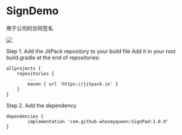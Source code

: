 # SignDemo
用于公司的合同签名

[![](https://jitpack.io/v/whosmyqueen/SignPad.svg)](https://jitpack.io/#whosmyqueen/SignPad)

Step 1. Add the JitPack repository to your build file
Add it in your root build.gradle at the end of repositories:

	allprojects {
		repositories {
			...
			maven { url 'https://jitpack.io' }
		}
	}
Step 2. Add the dependency

	dependencies {
	        implementation 'com.github.whosmyqueen:SignPad:1.0.0'
	}
